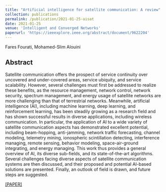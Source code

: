 ```yaml
---
title: "Artificial intelligence for satellite communication: A review"
collection: publications
permalink: /publication/2021-01-25-aisat
date: 2021-01-25
venue: 'Intelligent and Converged Networks'
paperurl: 'https://ieeexplore.ieee.org/abstract/document/9622204'
---
```

Fares Fourati, Mohamed-Slim Alouini


## Abstract 
Satellite communication offers the prospect of service continuity over uncovered and under-covered areas, service ubiquity, and service scalability. However, several challenges must first be addressed to realize these benefits, as the resource management, network control, network security, spectrum management, and energy usage of satellite networks are more challenging than that of terrestrial networks. Meanwhile, artificial intelligence (AI), including machine learning, deep learning, and reinforcement learning, has been steadily growing as a research field and has shown successful results in diverse applications, including wireless communication. In particular, the application of AI to a wide variety of satellite communication aspects has demonstrated excellent potential, including beam-hopping, anti-jamming, network traffic forecasting, channel modeling, telemetry mining, ionospheric scintillation detecting, interference managing, remote sensing, behavior modeling, space-air-ground integrating, and energy managing. This work thus provides a general overview of AI, its diverse sub-fields, and its state-of-the-art algorithms. Several challenges facing diverse aspects of satellite communication systems are then discussed, and their proposed and potential AI-based solutions are presented. Finally, an outlook of field is drawn, and future steps are suggested.


[[PAPER]](https://ieeexplore.ieee.org/abstract/document/9622204)